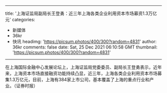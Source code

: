 
---
title: '上海证监局副局长王登勇：近三年上海各类企业利用资本市场募资1.3万亿元'
categories: 
 - 新媒体
 - 36kr
 - 快讯
headimg: 'https://picsum.photos/400/300?random=4831'
author: 36kr
comments: false
date: Sat, 25 Dec 2021 06:10:58 GMT
thumbnail: 'https://picsum.photos/400/300?random=4831'
---

<div>   
在上海国际金融中心发展论坛上，上海证监局党委委员、副局长王登勇表示，近年来，上海资本市场直接融资功能持续凸显，近三年，上海各类企业利用资本市场募集1.3万亿元，目前，上海有384家上市公司，基本覆盖了上海的重点行业和产业。（证券时报）  
</div>
            